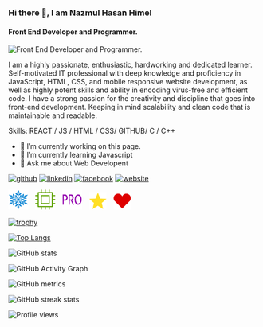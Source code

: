 ### Hi there 👋, I am Nazmul Hasan Himel
#### Front End Developer and Programmer.
![Front End Developer and Programmer.](https://media-exp1.licdn.com/dms/image/C5616AQEt5DXgakaSNA/profile-displaybackgroundimage-shrink_350_1400/0/1661941807206?e=1667433600&v=beta&t=1LMewGjgG9LB_sVgl5qV-IrZW6LL_3QB2luFf9Ve1jE)

I am a highly passionate, enthusiastic, hardworking and dedicated learner. Self-motivated IT professional with deep knowledge and proficiency in JavaScript, HTML, CSS, and mobile responsive website development, as well as highly potent skills and ability in encoding virus-free and efficient code. I have a strong passion for the creativity and discipline that goes into front-end development. Keeping in mind scalability and clean code that is maintainable and readable.

Skills: REACT / JS / HTML / CSS/ GITHUB/ C / C++

- 🔭 I’m currently working on this page. 
- 🌱 I’m currently learning Javascript 
- 💬 Ask me about Web Developent 


[<img src='https://cdn.jsdelivr.net/npm/simple-icons@3.0.1/icons/github.svg' alt='github' height='40'>](https://github.com/Himel851)  [<img src='https://cdn.jsdelivr.net/npm/simple-icons@3.0.1/icons/linkedin.svg' alt='linkedin' height='40'>](https://www.linkedin.com/in/https://www.linkedin.com/in/nazmulhimel96//)  [<img src='https://cdn.jsdelivr.net/npm/simple-icons@3.0.1/icons/facebook.svg' alt='facebook' height='40'>](https://www.facebook.com/https://www.facebook.com/nazmulhasan.himel)  [<img src='https://cdn.jsdelivr.net/npm/simple-icons@3.0.1/icons/icloud.svg' alt='website' height='40'>](https://nazmulhimel.netlify.app/)  

<a href='https://archiveprogram.github.com/'><img src='https://raw.githubusercontent.com/acervenky/animated-github-badges/master/assets/acbadge.gif' width='40' height='40'></a> <a href='https://docs.github.com/en/developers'><img src='https://raw.githubusercontent.com/acervenky/animated-github-badges/master/assets/devbadge.gif' width='40' height='40'></a> <a href='https://github.com/pricing'><img src='https://raw.githubusercontent.com/acervenky/animated-github-badges/master/assets/pro.gif' width='40' height='40'></a> <a href='https://stars.github.com/'><img src='https://raw.githubusercontent.com/acervenky/animated-github-badges/master/assets/starbadge.gif' width='35' height='35'></a> <a href='https://docs.github.com/en/github/supporting-the-open-source-community-with-github-sponsors'><img src='https://raw.githubusercontent.com/acervenky/animated-github-badges/master/assets/sponsorbadge.gif' width='35' height='35'></a> 

[![trophy](https://github-profile-trophy.vercel.app/?username=Himel851)](https://github.com/ryo-ma/github-profile-trophy)

[![Top Langs](https://github-readme-stats.vercel.app/api/top-langs/?username=Himel851)](https://github.com/anuraghazra/github-readme-stats)

![GitHub stats](https://github-readme-stats.vercel.app/api?username=Himel851&show_icons=true&count_private=true)  

![GitHub Activity Graph](https://activity-graph.herokuapp.com/graph?username=Himel851)  

![GitHub metrics](https://metrics.lecoq.io/Himel851)  

![GitHub streak stats](https://github-readme-streak-stats.herokuapp.com/?user=Himel851)  

![Profile views](https://gpvc.arturio.dev/Himel851)  
